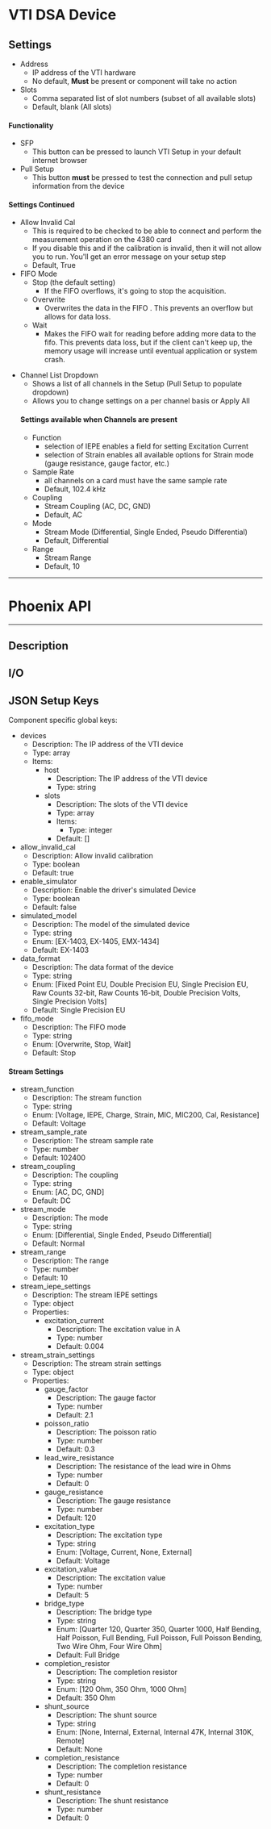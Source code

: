 # VTI DSA Device
## Settings
- Address
  - IP address of the VTI hardware
  - No default, **Must** be present or component will take no action
- Slots
    - Comma separated list of slot numbers (subset of all available slots)
    - Default, blank (All slots)
#### Functionality
- SFP
  - This button can be pressed to launch VTI Setup in your default internet browser
- Pull Setup
  - This button **must** be pressed to test the connection and pull setup information from the device

#### Settings Continued
- Allow Invalid Cal
    - This is required to be checked to be able to connect and perform the measurement operation on the 4380 card
    - If you disable this and if the calibration is invalid, then it will not allow you to run. You'll get an error message on your setup step
    - Default, True
- FIFO Mode
  * Stop (the default setting)
    * If the FIFO overflows, it's going to stop the acquisition.
  * Overwrite
    * Overwrites the data in the FIFO . This prevents an overflow but allows for data loss.
  * Wait
    * Makes the FIFO wait for reading before adding more data to the fifo. This prevents data loss, but if the client can't keep up, the memory usage will increase until eventual application or system crash.
* Channel List Dropdown
  * Shows a list of all channels in the Setup (Pull Setup to populate dropdown)
  * Allows you to change settings on a per channel basis or Apply All
  #### Settings available when Channels are present
    * Function
      * selection of IEPE enables a field for setting Excitation Current
      * selection of Strain enables all available options for Strain mode (gauge resistance, gauge factor, etc.)
    * Sample Rate
      * all channels on a card must have the same sample rate
      * Default, 102.4 kHz
    * Coupling
        - Stream Coupling (AC, DC, GND)
        - Default, AC
    * Mode
        - Stream Mode (Differential, Single Ended, Pseudo Differential)
        - Default, Differential
    * Range
        - Stream Range
        - Default, 10

___
# Phoenix API
___
## Description

## I/O

## JSON Setup Keys

Component specific global keys:
- devices
  - Description: The IP address of the VTI device
  - Type: array
  - Items:
    - host
      - Description: The IP address of the VTI device
      - Type: string
    - slots
      - Description: The slots of the VTI device
      - Type: array
      - Items:
        - Type: integer
      - Default: []
- allow_invalid_cal
  - Description: Allow invalid calibration
  - Type: boolean
  - Default: true
- enable_simulator
  - Description: Enable the driver's simulated Device
  - Type: boolean
  - Default: false
- simulated_model
  - Description: The model of the simulated device
  - Type: string
  - Enum: [EX-1403, EX-1405, EMX-1434]
  - Default: EX-1403
- data_format
  - Description: The data format of the device
  - Type: string
  - Enum: [Fixed Point EU, Double Precision EU, Single Precision EU, Raw Counts 32-bit, Raw Counts 16-bit, Double Precision Volts, Single Precision Volts]
  - Default: Single Precision EU
- fifo_mode
  - Description: The FIFO mode
  - Type: string
  - Enum: [Overwrite, Stop, Wait]
  - Default: Stop

#### Stream Settings
- stream_function
  - Description: The stream function
  - Type: string
  - Enum: [Voltage, IEPE, Charge, Strain, MIC, MIC200, Cal, Resistance]
  - Default: Voltage
- stream_sample_rate
  - Description: The stream sample rate
  - Type: number
  - Default: 102400
- stream_coupling
  - Description: The coupling
  - Type: string
  - Enum: [AC, DC, GND]
  - Default: DC
- stream_mode
  - Description: The mode
  - Type: string
  - Enum: [Differential, Single Ended, Pseudo Differential]
  - Default: Normal
- stream_range
  - Description: The range
  - Type: number
  - Default: 10
- stream_iepe_settings
  - Description: The stream IEPE settings
  - Type: object
  - Properties:
    - excitation_current
      - Description: The excitation value in A
      - Type: number
      - Default: 0.004
- stream_strain_settings
  - Description: The stream strain settings
  - Type: object
  - Properties:
    - gauge_factor
      - Description: The gauge factor
      - Type: number
      - Default: 2.1
    - poisson_ratio
      - Description: The poisson ratio
      - Type: number
      - Default: 0.3
    - lead_wire_resistance
      - Description: The resistance of the lead wire in Ohms
      - Type: number
      - Default: 0
    - gauge_resistance
      - Description: The gauge resistance
      - Type: number
      - Default: 120
    - excitation_type
      - Description: The excitation type
      - Type: string
      - Enum: [Voltage, Current, None, External]
      - Default: Voltage
    - excitation_value
      - Description: The excitation value
      - Type: number
      - Default: 5
    - bridge_type
      - Description: The bridge type
      - Type: string
      - Enum: [Quarter 120, Quarter 350, Quarter 1000, Half Bending, Half Poisson, Full Bending, Full Poisson, Full Poisson Bending, Two Wire Ohm, Four Wire Ohm]
      - Default: Full Bridge
    - completion_resistor
      - Description: The completion resistor
      - Type: string
      - Enum: [120 Ohm, 350 Ohm, 1000 Ohm]
      - Default: 350 Ohm
    - shunt_source
      - Description: The shunt source
      - Type: string
      - Enum: [None, Internal, External, Internal 47K, Internal 310K, Remote]
      - Default: None
    - completion_resistance
      - Description: The completion resistance
      - Type: number
      - Default: 0
    - shunt_resistance
      - Description: The shunt resistance
      - Type: number
      - Default: 0
